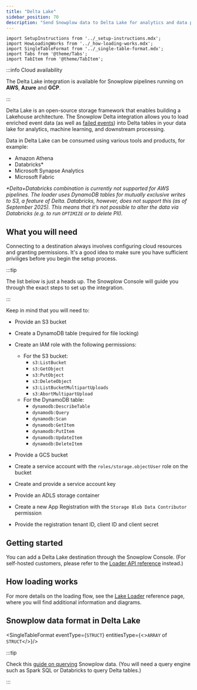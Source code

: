 ```yaml
---
title: "Delta Lake"
sidebar_position: 70
description: "Send Snowplow data to Delta Lake for analytics and data processing"
---
```


```mdx-code-block
import SetupInstructions from '../_setup-instructions.mdx';
import HowLoadingWorks from '../_how-loading-works.mdx';
import SingleTableFormat from '../_single-table-format.mdx';
import Tabs from '@theme/Tabs';
import TabItem from '@theme/TabItem';
```

:::info Cloud availability

The Delta Lake integration is available for Snowplow pipelines running on **AWS**, **Azure** and **GCP**.

:::

Delta Lake is an open-source storage framework that enables building a Lakehouse architecture. The Snowplow Delta integration allows you to load enriched event data (as well as [failed events](/docs/fundamentals/failed-events/index.md)) into Delta tables in your data lake for analytics, machine learning, and downstream processing.

Data in Delta Lake can be consumed using various tools and products, for example:

* Amazon Athena
* Databricks*
* Microsoft Synapse Analytics
* Microsoft Fabric

_*Delta+Databricks combination is currently not supported for AWS pipelines. The loader uses DynamoDB tables for mutually exclusive writes to S3, a feature of Delta. Databricks, however, does not support this (as of September 2025). This means that it’s not possible to alter the data via Databricks (e.g. to run `OPTIMIZE` or to delete PII)._

## What you will need

Connecting to a destination always involves configuring cloud resources and granting permissions. It's a good idea to make sure you have sufficient priviliges before you begin the setup process.

:::tip

The list below is just a heads up. The Snowplow Console will guide you through the exact steps to set up the integration.

:::

Keep in mind that you will need to:

<Tabs groupId="cloud" queryString lazy>
  <TabItem value="aws" label="AWS" default>

* Provide an S3 bucket
* Create a DynamoDB table (required for file locking)
* Create an IAM role with the following permissions:
  * For the S3 bucket:
    * `s3:ListBucket`
    * `s3:GetObject`
    * `s3:PutObject`
    * `s3:DeleteObject`
    * `s3:ListBucketMultipartUploads`
    * `s3:AbortMultipartUpload`
  * For the DynamoDB table:
    * `dynamodb:DescribeTable`
    * `dynamodb:Query`
    * `dynamodb:Scan`
    * `dynamodb:GetItem`
    * `dynamodb:PutItem`
    * `dynamodb:UpdateItem`
    * `dynamodb:DeleteItem`


  </TabItem>
  <TabItem value="gcp" label="GCP">

* Provide a GCS bucket
* Create a service account with the `roles/storage.objectUser` role on the bucket
* Create and provide a service account key


  </TabItem>
  <TabItem value="azure" label="Azure">

* Provide an ADLS storage container
* Create a new App Registration with the `Storage Blob Data Contributor` permission
* Provide the registration tenant ID, client ID and client secret


  </TabItem>
</Tabs>

## Getting started

You can add a Delta Lake destination through the Snowplow Console. (For self-hosted customers, please refer to the [Loader API reference](/docs/api-reference/loaders-storage-targets/lake-loader/index.md) instead.)

<SetupInstructions destinationName="Delta" connectionType="Delta" />

## How loading works

<HowLoadingWorks/>

For more details on the loading flow, see the [Lake Loader](/docs/api-reference/loaders-storage-targets/lake-loader/index.md) reference page, where you will find additional information and diagrams.

## Snowplow data format in Delta Lake

<SingleTableFormat eventType={<code>STRUCT</code>} entitiesType={<><code>ARRAY</code> of <code>STRUCT</code></>}/>

:::tip

Check this [guide on querying](/docs/destinations/warehouses-lakes/querying-data/index.md?warehouse=databricks) Snowplow data. (You will need a query engine such as Spark SQL or Databricks to query Delta tables.)

:::
